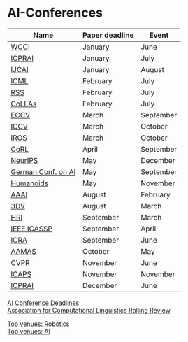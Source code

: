 # AI-Conferences

|Name|Paper deadline|Event|
|---|---|---|
|[WCCI](https://2024.ieeewcci.org)|January|June|
|[ICPRAI](https://brain.korea.ac.kr/icprai2024/index.php)|January|July|
|[IJCAI](https://ijcai24.org)|January|August|
|[ICML](https://icml.cc)|February|July|
|[RSS](https://roboticsconference.org)|February|July|
|[CoLLAs](https://lifelong-ml.cc)|February|July|
|[ECCV](https://eccv2024.ecva.net)|March|September|
|[ICCV](https://iccv.thecvf.com)|March|October|
|[IROS](http://www.iros25.org)|March|October|
|[CoRL](https://www.corl.org)|April|September|
|[NeurIPS](https://neurips.cc)|May|December|
|[German Conf. on AI](https://www.informatik.uni-wuerzburg.de/ki24)|May|September|
|[Humanoids](https://www.humanoid-robotics.org/index.php/proceedings/)|May|November|
|[AAAI](https://aaai.org/conference/aaai/aaai-25)|August|February|
|[3DV](https://3dvconf.github.io)|August|March|
|[HRI](https://humanrobotinteraction.org/2026/)|September|March|
|[IEEE ICASSP](https://2025.ieeeicassp.org/important-dates)|September|April|
|[ICRA](https://2026.ieee-icra.org)|September|June|
|[AAMAS](https://aamas2025.org)|October|May|
|[CVPR](https://cvpr.thecvf.com)|November|June|
|[ICAPS](https://icaps25.icaps-conference.org)|November|November|
|[ICPRAI](https://brain.korea.ac.kr/icprai2024/importantdate.php)|December|June|

[AI Conference Deadlines](https://aideadlin.es/?sub=ML,CV,CG,NLP,RO,SP,DM,AP,KR,HCI)  
[Association for Computational Linguistics Rolling Review](https://aclrollingreview.org)

[Top venues: Robotics](https://scholar.google.co.uk/citations?view_op=top_venues&vq=eng_robotics)  
[Top venues: AI](https://scholar.google.co.uk/citations?view_op=top_venues&vq=eng_artificialintelligence)  
